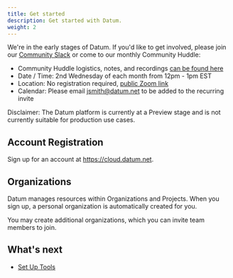 ```yaml
---
title: Get started
description: Get started with Datum.
weight: 2
---
```


We're in the early stages of Datum. If you'd like to get involved, please join our [Community Slack](https://slack.datum.net/) or come to our monthly Community Huddle:

- Community Huddle logistics, notes, and recordings [can be found here](https://link.datum.net/comm-huddle)
- Date / Time: 2nd Wednesday of each month from 12pm - 1pm EST
- Location: No registration required, [public Zoom link](https://link.datum.net/huddle-zoom)
- Calendar: Please email [jsmith@datum.net](mailto:jsmith@datum.net) to be added to the recurring invite

<span class="alert alert-warning">Disclaimer: The Datum platform is currently at a Preview stage and is not currently suitable for production use cases.</span>

## Account Registration

Sign up for an account at <https://cloud.datum.net>.

## Organizations

Datum manages resources within Organizations and Projects. When you sign up,
a personal organization is automatically created for you.

You may create additional organizations, which you can invite team members to
join.

## What's next

- [Set Up Tools](/docs/tasks/tools.md)
